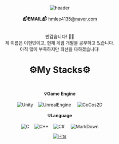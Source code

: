 <div align="center">

![header](https://capsule-render.vercel.app/api?type=Soft&&&color=A5d5cc&height=400&section=header&text=Lee%20Hyun%20Min&fontSize=90&animation=scaleIn&fontColor=ceec90)
<br/><br/>
__📬EMAIL📬__
hmlee4135@naver.com<br/><br/>

반갑습니다! 👏👏<br/>
제 이름은 이현민이고, 현재 게임 개발을 공부하고 있습니다.<br/>
아직 많이 부족하지만 최선을 다하겠습니다!<br/>


# ⚙️My Stacks⚙️
<br/>
  
__💡Game Engine__ <br/><br/>
![Unity](https://img.shields.io/badge/Unity-222324?style=for-the-badge&logo=Unity&logoColor=white)&nbsp;&nbsp;&nbsp; ![UnrealEngine](https://img.shields.io/badge/Unreal%20Engine-0E1128?style=for-the-badge&logo=UnrealEngine&logoColor=white) &nbsp;&nbsp;&nbsp; ![CoCos2D](https://img.shields.io/badge/CoCos-55C2E1?style=for-the-badge&logo=CoCos&logoColor=white) <br/>
<br/>
__💡Language__<br/><br/>
![C](https://img.shields.io/badge/C-A8B9CC?style=for-the-badge&logo=C&logoColor=black)&nbsp;&nbsp;&nbsp; ![C++](https://img.shields.io/badge/C%2B%2B-00599C?style=for-the-badge&logo=C%2B%2B&logoColor=white)&nbsp;&nbsp;&nbsp; ![C#](https://img.shields.io/badge/C%20Sharp-239120?style=for-the-badge&logo=CSharp&logoColor=white) &nbsp;&nbsp;&nbsp; ![MarkDown](https://img.shields.io/badge/Mark%20Down-000000?style=for-the-badge&logo=Markdown&logoColor=white) <br/>

[![Hits](https://hits.seeyoufarm.com/api/count/incr/badge.svg?url=https%3A%2F%2Fgithub.com%2FIIBluEll&count_bg=%239BCFC7&title_bg=%23000000&icon=github.svg&icon_color=%23FFFFFF&title=Visit+Count&edge_flat=true)](https://hits.seeyoufarm.com)

</div>
